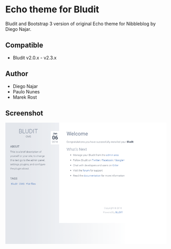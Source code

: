 # Echo theme for Bludit

Bludit and Bootstrap 3 version of original Echo theme for Nibbleblog by Diego Najar.

## Compatible
- Bludit v2.0.x - v2.3.x

## Author
- Diego Najar
- Paulo Nunes
- Marek Rost

## Screenshot
![screenshot-editorial](https://raw.githubusercontent.com/marekrost/echo/master/screenshot.png)